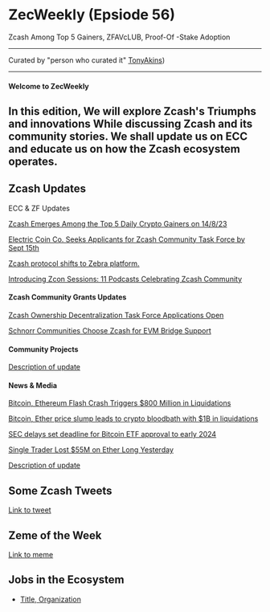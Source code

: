 # ZecWeekly (Epsiode 56)

Zcash Among Top 5 Gainers, ZFAVcLUB, Proof-Of -Stake Adoption

---

Curated by "person who curated it" [TonyAkins](https://twitter.com/TonyAkins01))

---

#### Welcome to ZecWeekly

In this edition, We will explore Zcash's Triumphs and innovations While discussing Zcash and its community stories. We shall update us on ECC and educate us on how the Zcash ecosystem operates.
---

## Zcash Updates
ECC & ZF Updates

[Zcash Emerges Among the Top 5 Daily Crypto Gainers on 14/8/23](https://twitter.com/AltCryptoGems/status/1691000767279210497)

[Electric Coin Co. Seeks Applicants for Zcash Community Task Force by Sept 15th](https://twitter.com/ElectricCoinCo/status/1691505848990703628)

[Zcash protocol shifts to Zebra platform.](https://twitter.com/ElectricCoinCo/status/1691123462868516864)

[Introducing Zcon Sessions: 11 Podcasts Celebrating Zcash Community](https://twitter.com/zcash/status/1691670784542966020)

#### Zcash Community Grants Updates
[Zcash Ownership Decentralization Task Force Applications Open](https://twitter.com/ElectricCoinCo/status/1691505848990703628)

[Schnorr Communities Choose Zcash for EVM Bridge Support ](https://twitter.com/zerodaoHQ/status/1691098628268670976)

#### Community Projects

[Description of update](zechub.xyz)

#### News & Media
[Bitcoin, Ethereum Flash Crash Triggers $800 Million in Liquidations](https://decrypt.co/152872/bitcoin-ethereum-flash-crash-triggers-800-million-liquidations)

[Bitcoin, Ether price slump leads to crypto bloodbath with $1B in liquidations](https://cointelegraph.com/news/bitcoin-ether-price-slump-crypto-bloodbath-1-b-liquidations)

[SEC delays set deadline for Bitcoin ETF approval to early 2024](https://cryptonews.net/news/bitcoin/21443420/)

[Single Trader Lost $55M on Ether Long Yesterday](https://www.coindesk.com/markets/2023/08/18/single-trader-lost-55m-on-ether-long-yesterday/)

[Description of update](zechub.xyz)

## Some Zcash Tweets

[Link to tweet](zechub.xyz)

## Zeme of the Week

[Link to meme](zechub.xyz)

## Jobs in the Ecosystem

- [Title, Organization](https://zfnd.org/careers/)
